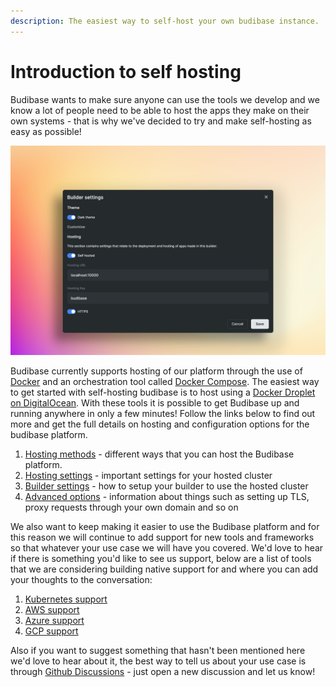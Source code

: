 ```yaml
---
description: The easiest way to self-host your own budibase instance.
---
```


# Introduction to self hosting

Budibase wants to make sure anyone can use the tools we develop and we know a lot of people need to be able to host the apps they make on their own systems - that is why we've decided to try and make self-hosting as easy as possible!

![](../.gitbook/assets/self-hosting-focus.png)

Budibase currently supports hosting of our platform through the use of [Docker](https://www.docker.com/) and an orchestration tool called [Docker Compose](https://docs.docker.com/compose/). The easiest way to get started with self-hosting budibase is to host using a [Docker Droplet on DigitalOcean](hosting-methods/digitalocean.md). With these tools it is possible to get Budibase up and running anywhere in only a few minutes! Follow the links below to find out more and get the full details on hosting and configuration options for the budibase platform.

1. [Hosting methods](hosting-methods/) - different ways that you can host the Budibase platform.
2. [Hosting settings](hosting-settings.md) - important settings for your hosted cluster
3. [Builder settings](builder-settings.md) - how to setup your builder to use the hosted cluster
4. [Advanced options](advanced-options/) - information about things such as setting up TLS, proxy requests through your own domain and so on

We also want to keep making it easier to use the Budibase platform and for this reason we will continue to add support for new tools and frameworks so that whatever your use case we will have you covered. We'd love to hear if there is something you'd like to see us support, below are a list of tools that we are considering building native support for and where you can add your thoughts to the conversation:

1. [Kubernetes support](https://github.com/Budibase/budibase/discussions/984)
2. [AWS support](https://github.com/Budibase/budibase/discussions/986)
3. [Azure support](https://github.com/Budibase/budibase/discussions/987)
4. [GCP support](https://github.com/Budibase/budibase/discussions/988)

Also if you want to suggest something that hasn't been mentioned here we'd love to hear about it, the best way to tell us about your use case is through [Github Discussions](https://github.com/Budibase/budibase/discussions) - just open a new discussion and let us know!

